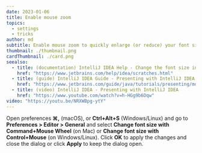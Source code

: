 ```yaml
---
date: 2023-01-06
title: Enable mouse zoom
topics:
  - settings
  - tricks
author: md
subtitle: Enable mouse zoom to quickly enlarge (or reduce) your font size
thumbnail: ./thumbnail.png
cardThumbnail: ./card.png
seealso:
  - title: (documentation) IntelliJ IDEA Help - Change the font size in the editor
    href: "https://www.jetbrains.com/help/idea/scratches.html"
  - title: (guide) IntelliJ IDEA Guide - Presenting with IntelliJ IDEA; Mouse Zoom
    href: "https://www.jetbrains.com/guide/java/tutorials/presenting/mouse-zoom/"
  - title: (video) IntelliJ IDEA - Presenting with IntelliJ IDEA
    href: "https://www.youtube.com/watch?v=h-HGg9b6Dqw"
video: "https://youtu.be/NRXWBpg-ytY"
---
```


Open preferences **⌘,** (macOS), or **Ctrl+Alt+S** (Windows/Linux) and go to **Preferences > Editor > General** and select **Change font size with Command+Mouse Wheel** (on Mac) or **Change font size with Control+Mouse** (on Windows/Linux). Click **OK** to apply the changes and close the dialog or click **Apply** to keep the dialog open.
